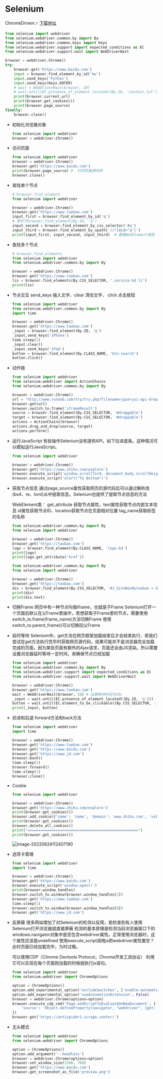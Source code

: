 # Selenium

ChromeDriver👉 <a href="https://chromedriver.storage.googleapis.com/index.html">下载地址</a>

```python
from selenium import webdriver
from selenium.webdriver.common.by import By
from selenium.webdriver.common.keys import Keys
from selenium.webdriver.support import expected_conditions as EC
from selenium.webdriver.support.wait import WebDriverWait

browser = webdriver.Chrome()
try:
    browser.get('https://www.baidu.com')
    input = browser.find_element_by_id('kw')
    input.send_keys('Python')
    input.send_keys(Keys.ENTER)
    # wait = WebDriverWait(browser, 10)
    # wait.until(EC.presence_of_element_located((By.ID, 'content_lef')))
    print(browser.current_url)
    print(browser.get_cookies())
    print(browser.page_source)
finally:
    browser.close()
```

* 初始化浏览器对象

  ```python
  from selenium import webdriver
  browser = webdriver.Chrome()
  ```

* 访问页面

  ```python
  from selenium import webdriver
  browser = webdriver.Chrome()
  browser.get('https://www.baidu.com')
  print(browser.page_source) #  打印页面源代码
  browser.close()
  ```

* 查找单个节点

  ```python
  # browser.find_element
  from selenium import webdriver
  
  browser = webdriver.Chrome()
  browser.get('https://www.taobao.com')
  input_first = browser.find_element_by_id('q')
  # 等价于browser.find_element(By.ID, 'q')
  input_second = browser.find_element_by_css_selector('#q')
  input_third = browser.find_element_by_xpath('//*[@id="q"]')
  print(input_first, input_second, input_third)  # 都是WebElement类型 三个一致
  ```

* 查找多个节点

  ```python
  # browser.find_elements
  from selenium import webdriver
  from selenium.webdriver.common.by import By
  
  browser = webdriver.Chrome()
  browser.get('https://www.taobao.com')
  lis = browser.find_elements(By.CSS_SELECTOR, '.service-bd li')
  print(lis)
  ```

* 节点交互
  send_keys 输入文字、clear 清空文字、 click 点击按钮

  ```python
  from selenium import webdriver
  from selenium.webdriver.common.by import By
  import time
  
  browser = webdriver.Chrome()
  browser.get('https://www.taobao.com')
  _input = browser.find_element(By.ID, 'q')
  _input.send_keys('iPhone')
  time.sleep(1)
  _input.clear()
  _input.send_keys('iPad')
  button = browser.find_element(By.CLASS_NAME, 'btn-search')
  button.click()
  ```

* 动作链

  ```python
  from selenium import webdriver
  from selenium.webdriver import ActionChains
  from selenium.webdriver.common.by import By
  
  browser = webdriver.Chrome()
  url = 'http://www.runoob.com/try/try.php?filename=jqueryui-api-droppable'
  browser.get(url)
  browser.switch_to.frame('iframeResult')
  source = browser.find_element(By.CSS_SELECTOR, '#draggable')
  target = browser.find_element(By.CSS_SELECTOR, '#droppable')
  actions = ActionChains(browser)
  actions.drag_and_drop(source, target)
  actions.perform()
  ```

* 运行JavaScript
  有些操作Selenium没有提供API，如下拉进度条。这种情况可以模拟运行JavaScript。

  ```python
  from selenium import webdriver
  
  browser = webdriver.Chrome()
  browser.get('https://www.zhihu.com/explore')
  browser.execute_script('window.scrollTo(0, document.body.scrollHeight)')
  browser.execute_script('alert("To Bottom")')
  ```

* 获取节点信息
  通过page_source属性获取网页的源代码后可以通过解析库(bs4、re、lxml)从中提取信息。Selenium也提供了提取节点信息的方法

  WebElement类：
  get_attribute 获取节点属性，text属性获取节点内部文本信息
  id属性获取节点ID、location获取节点在页面相对位置
  tag_name获取标签的名称

  ```python
  from selenium.webdriver.common.by import By
  from selenium import webdriver
  
  browser = webdriver.Chrome()
  browser.get('https://taobao.com')
  logo = browser.find_element(By.CLASS_NAME, 'logo-bd')
  print(logo)
  print(logo.get_attribute('href'))
  ```

  ```python
  from selenium.webdriver.common.by import By
  from selenium import webdriver
  
  browser = webdriver.Chrome()
  browser.get('https://taobao.com')
  div = browser.find_element(By.CSS_SELECTOR, '#J_SiteNavMytaobao > div.site-nav-menu-hd > a > span')
  print(div)
  print(div.text)
  ```

* 切换Frame
  网页中有一种节点叫做iframe，也就是子Frame
  Selenium打开一个页面后默认在父Frame里操作，若想获取子Frame里的节点，需要使用switch_to.frame(frame_name)方法切换Frame
  使用switch_to.parent_frame()可以切换回父Frame

* 延时等待
  Selenium中，get方法在网页框架加载结束后才会结束执行，若我们尝试在get方法执行完毕时获取网页源代码，结果可能并不是浏览器完全加载完成的页面，因为某些页面有额外的Ajax请求，页面还会由JS渲染。所以需要设置浏览器延时等待一定时间，来确保节点已经加载

  ```python
  from selenium import webdriver
  from selenium.webdriver.common.by import By
  from selenium.webdriver.support import expected_conditions as EC
  from selenium.webdriver.support.wait import WebDriverWait
  
  browser = webdriver.Chrome()
  browser.get('https://www.taobao.com')
  wait = WebDriverWait(browser, 10) # 设置等待时间为10s
  _input = wait.until(EC.presence_of_element_located((By.ID, 'q')))
  button = wait.until(EC.element_to_be_clickable((By.CSS_SELECTOR, '.btn-search')))
  print(_input, button)
  ```

* 前进和后退
  forward方法和back方法

  ```python
  from selenium import webdriver
  import time
  
  browser = webdriver.Chrome()
  browser.get('https://www.taobao.com')
  browser.get('https://www.baidu.com')
  browser.get('https://www.jd.com')
  browser.back()
  time.sleep(1)
  browser.forward()
  time.sleep(1)
  browser.close()
  ```

* Cookie

  ```python
  from selenium import webdriver
  
  browser = webdriver.Chrome()
  browser.get('https://www.zhihu.com/explore')
  print(browser.get_cookies())
  browser.add_cookie({'name': 'name', 'domain': 'www.zhihu.com', 'value': 'will'})
  print(browser.get_cookies())
  browser.delete_all_cookies()
  print("===================================================")
  print(browser.get_cookies())
  ```

  ![image-20220824112407190](../images/image-20220824112407190.png)

* 选项卡管理

  ```python
  from selenium import webdriver
  import time
  
  browser = webdriver.Chrome()
  browser.get('https://www.baidu.com')
  browser.execute_script('window.open()')
  print(browser.window_handles)
  browser.switch_to.window(browser.window_handles[1])
  browser.get('https://www.taobao.com')
  time.sleep(1)
  browser.switch_to.window(browser.window_handles[0])
  browser.get('https://www.jd.com')
  ```

* 反屏蔽
  很多网站增加了对Selenium的检测以反爬，若检查到有人使用Selenium打开浏览器就直接屏蔽
  检测的基本原理是检测当前浏览器窗口下的windows.navigator对象中是否包含webdriver属性。正常使用浏览器时，这个属性应该是undefined
  使用execute_script调用js把webdriver属性置空？此时页面已经加载完毕，为时过晚。

  可以使用CDP（Chrome Devtools Protocol，Chrome开发工具协议）
  利用它可以实现在每个页面刚加载的时候就执行js语句。

  ```python
  from selenium import webdriver
  from selenium.webdriver import ChromeOptions
  
  option = ChromeOptions()
  option.add_experimental_option('excludeSwitches', ['enable-automation'])
  option.add_experimental_option('useAutomationExtension', False)
  browser = webdriver.Chrome(options=option)
  browser.execute_cdp_cmd('Page.addScriptToEvaluateOnNewDocument', {
      'source': 'Object.defineProperty(navigator, "webdriver", {get: ()=>undefined})'
  })
  browser.get('https://antispider1.scrape.center/')
  ```

* 无头模式

  ```python
  from selenium import webdriver
  from selenium.webdriver import ChromeOptions
  
  option = ChromeOptions()
  option.add_argument('--headless')
  browser = webdriver.Chrome(options=option)
  browser.set_window_size(1366, 768)
  browser.get('https://www.baidu.com')
  browser.get_screenshot_as_file('preview.png')
  ```

  
